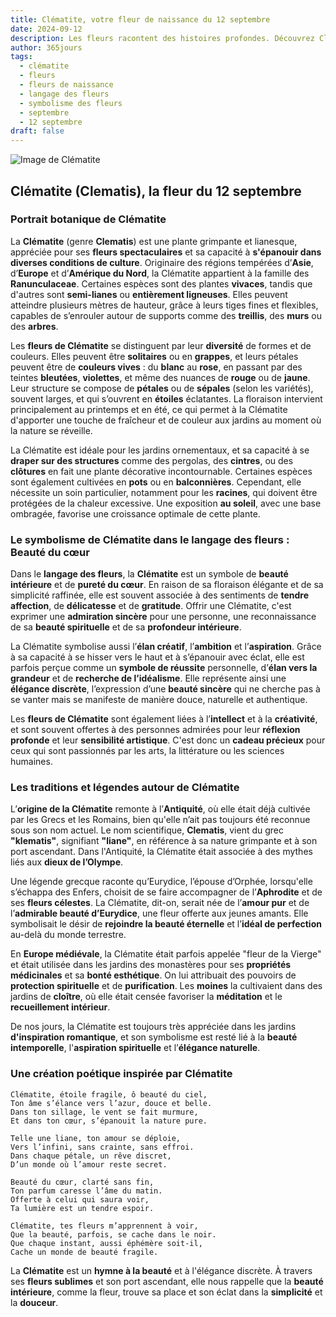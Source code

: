 ```yaml
---
title: Clématite, votre fleur de naissance du 12 septembre
date: 2024-09-12
description: Les fleurs racontent des histoires profondes. Découvrez Clématite, votre fleur de naissance du 12 septembre, ses symboles et récits fascinants. Plongez dans sa signification et son langage unique dans l'art floral.
author: 365jours
tags:
  - clématite
  - fleurs
  - fleurs de naissance
  - langage des fleurs
  - symbolisme des fleurs
  - septembre
  - 12 septembre
draft: false
---
```



![Image de Clématite](https://cdn.pixabay.com/photo/2019/05/29/23/48/ville-de-lyon-4238823_640.jpg#center)


## Clématite (Clematis), la fleur du 12 septembre

### Portrait botanique de Clématite

La **Clématite** (genre **Clematis**) est une plante grimpante et lianesque, appréciée pour ses **fleurs spectaculaires** et sa capacité à **s'épanouir dans diverses conditions de culture**. Originaire des régions tempérées d’**Asie**, d’**Europe** et d’**Amérique du Nord**, la Clématite appartient à la famille des **Ranunculaceae**. Certaines espèces sont des plantes **vivaces**, tandis que d'autres sont **semi-lianes** ou **entièrement ligneuses**. Elles peuvent atteindre plusieurs mètres de hauteur, grâce à leurs tiges fines et flexibles, capables de s’enrouler autour de supports comme des **treillis**, des **murs** ou des **arbres**.

Les **fleurs de Clématite** se distinguent par leur **diversité** de formes et de couleurs. Elles peuvent être **solitaires** ou en **grappes**, et leurs pétales peuvent être de **couleurs vives** : du **blanc** au **rose**, en passant par des teintes **bleutées**, **violettes**, et même des nuances de **rouge** ou de **jaune**. Leur structure se compose de **pétales** ou de **sépales** (selon les variétés), souvent larges, et qui s’ouvrent en **étoiles** éclatantes. La floraison intervient principalement au printemps et en été, ce qui permet à la Clématite d'apporter une touche de fraîcheur et de couleur aux jardins au moment où la nature se réveille.

La Clématite est idéale pour les jardins ornementaux, et sa capacité à se **draper sur des structures** comme des pergolas, des **cintres**, ou des **clôtures** en fait une plante décorative incontournable. Certaines espèces sont également cultivées en **pots** ou en **balconnières**. Cependant, elle nécessite un soin particulier, notamment pour les **racines**, qui doivent être protégées de la chaleur excessive. Une exposition **au soleil**, avec une base ombragée, favorise une croissance optimale de cette plante.

### Le symbolisme de Clématite dans le langage des fleurs : Beauté du cœur

Dans le **langage des fleurs**, la **Clématite** est un symbole de **beauté intérieure** et de **pureté du cœur**. En raison de sa floraison élégante et de sa simplicité raffinée, elle est souvent associée à des sentiments de **tendre affection**, de **délicatesse** et de **gratitude**. Offrir une Clématite, c'est exprimer une **admiration sincère** pour une personne, une reconnaissance de sa **beauté spirituelle** et de sa **profondeur intérieure**.

La Clématite symbolise aussi l’**élan créatif**, l’**ambition** et l’**aspiration**. Grâce à sa capacité à se hisser vers le haut et à s’épanouir avec éclat, elle est parfois perçue comme un **symbole de réussite** personnelle, d’**élan vers la grandeur** et de **recherche de l’idéalisme**. Elle représente ainsi une **élégance discrète**, l’expression d’une **beauté sincère** qui ne cherche pas à se vanter mais se manifeste de manière douce, naturelle et authentique.

Les **fleurs de Clématite** sont également liées à l’**intellect** et à la **créativité**, et sont souvent offertes à des personnes admirées pour leur **réflexion profonde** et leur **sensibilité artistique**. C'est donc un **cadeau précieux** pour ceux qui sont passionnés par les arts, la littérature ou les sciences humaines.

### Les traditions et légendes autour de Clématite

L’**origine de la Clématite** remonte à l’**Antiquité**, où elle était déjà cultivée par les Grecs et les Romains, bien qu'elle n’ait pas toujours été reconnue sous son nom actuel. Le nom scientifique, **Clematis**, vient du grec **"klematis"**, signifiant **"liane"**, en référence à sa nature grimpante et à son port ascendant. Dans l'Antiquité, la Clématite était associée à des mythes liés aux **dieux de l’Olympe**.

Une légende grecque raconte qu’Eurydice, l’épouse d’Orphée, lorsqu'elle s’échappa des Enfers, choisit de se faire accompagner de l’**Aphrodite** et de ses **fleurs célestes**. La Clématite, dit-on, serait née de l’**amour pur** et de l’**admirable beauté d’Eurydice**, une fleur offerte aux jeunes amants. Elle symbolisait le désir de **rejoindre la beauté éternelle** et l’**idéal de perfection** au-delà du monde terrestre.

En **Europe médiévale**, la Clématite était parfois appelée "fleur de la Vierge" et était utilisée dans les jardins des monastères pour ses **propriétés médicinales** et sa **bonté esthétique**. On lui attribuait des pouvoirs de **protection spirituelle** et de **purification**. Les **moines** la cultivaient dans des jardins de **cloître**, où elle était censée favoriser la **méditation** et le **recueillement intérieur**.

De nos jours, la Clématite est toujours très appréciée dans les jardins **d'inspiration romantique**, et son symbolisme est resté lié à la **beauté intemporelle**, l'**aspiration spirituelle** et l’**élégance naturelle**.

### Une création poétique inspirée par Clématite

```
Clématite, étoile fragile, ô beauté du ciel,
Ton âme s’élance vers l’azur, douce et belle.
Dans ton sillage, le vent se fait murmure,
Et dans ton cœur, s’épanouit la nature pure.

Telle une liane, ton amour se déploie,
Vers l’infini, sans crainte, sans effroi.
Dans chaque pétale, un rêve discret,
D’un monde où l’amour reste secret.

Beauté du cœur, clarté sans fin,
Ton parfum caresse l’âme du matin.
Offerte à celui qui saura voir,
Ta lumière est un tendre espoir.

Clématite, tes fleurs m’apprennent à voir,
Que la beauté, parfois, se cache dans le noir.
Que chaque instant, aussi éphémère soit-il,
Cache un monde de beauté fragile.
```

La **Clématite** est un **hymne à la beauté** et à l'élégance discrète. À travers ses **fleurs sublimes** et son port ascendant, elle nous rappelle que la **beauté intérieure**, comme la fleur, trouve sa place et son éclat dans la **simplicité** et la **douceur**.

